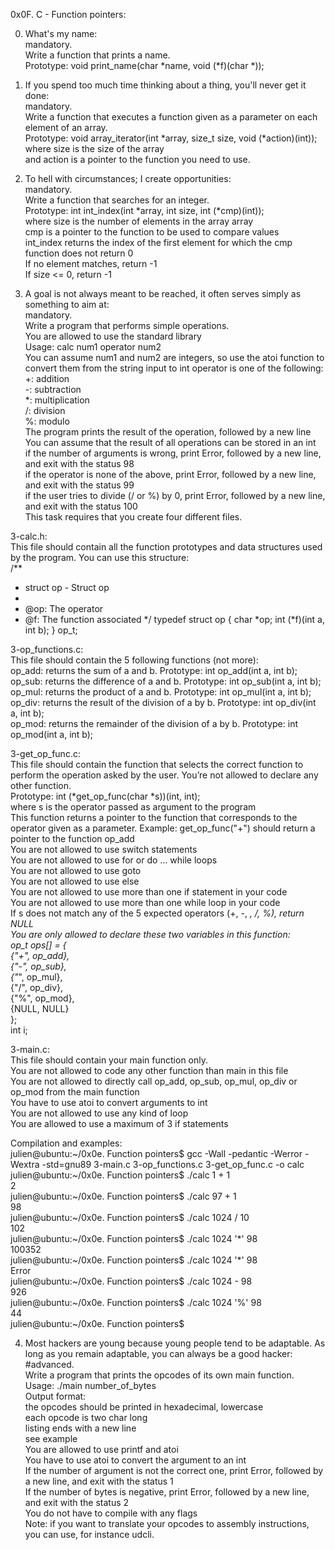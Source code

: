 0x0F. C - Function pointers:  

0. What's my name:  
mandatory.  
Write a function that prints a name.  
Prototype: void print_name(char *name, void (*f)(char *));  


1. If you spend too much time thinking about a thing, you'll never get it done:  
mandatory.  
Write a function that executes a function given as a parameter on each element of an array.  
Prototype: void array_iterator(int *array, size_t size, void (*action)(int));  
where size is the size of the array  
and action is a pointer to the function you need to use.  


2. To hell with circumstances; I create opportunities:  
mandatory.  
Write a function that searches for an integer.  
Prototype: int int_index(int *array, int size, int (*cmp)(int));  
where size is the number of elements in the array array  
cmp is a pointer to the function to be used to compare values  
int_index returns the index of the first element for which the cmp function does not return 0  
If no element matches, return -1  
If size <= 0, return -1  


3. A goal is not always meant to be reached, it often serves simply as something to aim at:  
mandatory.  
Write a program that performs simple operations.  
You are allowed to use the standard library  
Usage: calc num1 operator num2  
You can assume num1 and num2 are integers, so use the atoi function to convert them from the string input to int
operator is one of the following:  
+: addition  
-: subtraction  
*: multiplication  
/: division  
%: modulo  
The program prints the result of the operation, followed by a new line  
You can assume that the result of all operations can be stored in an int  
if the number of arguments is wrong, print Error, followed by a new line, and exit with the status 98  
if the operator is none of the above, print Error, followed by a new line, and exit with the status 99  
if the user tries to divide (/ or %) by 0, print Error, followed by a new line, and exit with the status 100  
This task requires that you create four different files.  

3-calc.h:  
This file should contain all the function prototypes and data structures used by the program. You can use this structure:  
/**
 * struct op - Struct op
 *
 * @op: The operator
 * @f: The function associated
 */
typedef struct op
{
    char *op;
    int (*f)(int a, int b);
} op_t;  

3-op_functions.c:  
This file should contain the 5 following functions (not more):  
op_add: returns the sum of a and b. Prototype: int op_add(int a, int b);  
op_sub: returns the difference of a and b. Prototype: int op_sub(int a, int b);  
op_mul: returns the product of a and b. Prototype: int op_mul(int a, int b);  
op_div: returns the result of the division of a by b. Prototype: int op_div(int a, int b);  
op_mod: returns the remainder of the division of a by b. Prototype: int op_mod(int a, int b);  

3-get_op_func.c:  
This file should contain the function that selects the correct function to perform the operation asked by the user. You’re not allowed to declare any other function.  
Prototype: int (*get_op_func(char *s))(int, int);  
where s is the operator passed as argument to the program  
This function returns a pointer to the function that corresponds to the operator given as a parameter. Example: get_op_func("+") should return a pointer to the function op_add  
You are not allowed to use switch statements  
You are not allowed to use for or do ... while loops  
You are not allowed to use goto  
You are not allowed to use else  
You are not allowed to use more than one if statement in your code  
You are not allowed to use more than one while loop in your code  
If s does not match any of the 5 expected operators (+, -, *, /, %), return NULL  
You are only allowed to declare these two variables in this function:  
    op_t ops[] = {  
        {"+", op_add},  
        {"-", op_sub},  
        {"*", op_mul},  
        {"/", op_div},  
        {"%", op_mod},  
        {NULL, NULL}  
    };  
    int i;  

3-main.c:  
This file should contain your main function only.  
You are not allowed to code any other function than main in this file  
You are not allowed to directly call op_add, op_sub, op_mul, op_div or op_mod from the main function  
You have to use atoi to convert arguments to int  
You are not allowed to use any kind of loop  
You are allowed to use a maximum of 3 if statements  

Compilation and examples:  
julien@ubuntu:~/0x0e. Function pointers$ gcc -Wall -pedantic -Werror -Wextra -std=gnu89 3-main.c 3-op_functions.c 3-get_op_func.c -o calc  
julien@ubuntu:~/0x0e. Function pointers$ ./calc 1 + 1  
2  
julien@ubuntu:~/0x0e. Function pointers$ ./calc 97 + 1  
98  
julien@ubuntu:~/0x0e. Function pointers$ ./calc 1024 / 10  
102  
julien@ubuntu:~/0x0e. Function pointers$ ./calc 1024 '*' 98  
100352  
julien@ubuntu:~/0x0e. Function pointers$ ./calc 1024 '\*' 98  
Error  
julien@ubuntu:~/0x0e. Function pointers$ ./calc 1024 - 98  
926  
julien@ubuntu:~/0x0e. Function pointers$ ./calc 1024 '%' 98  
44  
julien@ubuntu:~/0x0e. Function pointers$   


4. Most hackers are young because young people tend to be adaptable. As long as you remain adaptable, you can always be a good hacker:
#advanced.  
Write a program that prints the opcodes of its own main function.  
Usage: ./main number_of_bytes  
Output format:  
the opcodes should be printed in hexadecimal, lowercase  
each opcode is two char long  
listing ends with a new line  
see example  
You are allowed to use printf and atoi  
You have to use atoi to convert the argument to an int  
If the number of argument is not the correct one, print Error, followed by a new line, and exit with the status 1  
If the number of bytes is negative, print Error, followed by a new line, and exit with the status 2  
You do not have to compile with any flags  
Note: if you want to translate your opcodes to assembly instructions, you can use, for instance udcli.  

